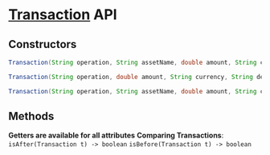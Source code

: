 # [Transaction](Transaction.java) API

## Constructors

```java
Transaction(String operation, String assetName, double amount, String currency, String description)
```

```java
Transaction(String operation, double amount, String currency, String description)
```

```java
Transaction(String operation, String assetName, double amount, String currency, String description, long timestamp)
```

## Methods

**Getters are available for all attributes**
**Comparing Transactions**: ```isAfter(Transaction t) -> boolean``` ```isBefore(Transaction t) -> boolean```